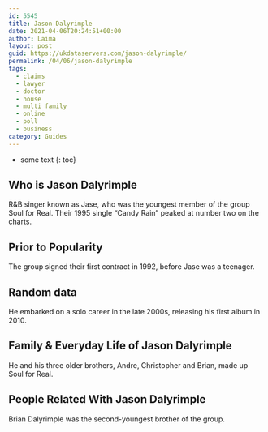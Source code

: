 ```yaml
---
id: 5545
title: Jason Dalyrimple
date: 2021-04-06T20:24:51+00:00
author: Laima
layout: post
guid: https://ukdataservers.com/jason-dalyrimple/
permalink: /04/06/jason-dalyrimple
tags:
  - claims
  - lawyer
  - doctor
  - house
  - multi family
  - online
  - poll
  - business
category: Guides
---
```


* some text
{: toc}


## Who is Jason Dalyrimple
                  
                  
                  
R&B singer known as Jase, who was the youngest member of the group Soul for Real. Their 1995 single &#8220;Candy Rain&#8221; peaked at number two on the charts.
                  
              
            
              
            
                
                
                
## Prior to Popularity
                  
                  
                  
The group signed their first contract in 1992, before Jase was a teenager.
                  
              
            
              
            
                
                
                
## Random data
                  
                  
                  
He embarked on a solo career in the late 2000s, releasing his first album in 2010.
                  
              
            
              
            
                
                
                
## Family & Everyday Life of Jason Dalyrimple
                  
                  
                  
He and his three older brothers, Andre, Christopher and Brian, made up Soul for Real.
                  
              
            
              
            
                
                
                
## People Related With Jason Dalyrimple
                  
                  
                  
Brian Dalyrimple was the second-youngest brother of the group.
                  
              
            
              
            
                
              
            
              
              
            
            
              
            
          
          
          